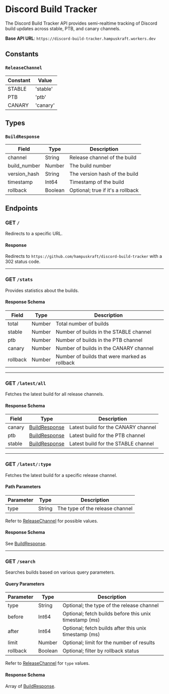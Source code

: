 # Discord Build Tracker

The Discord Build Tracker API provides semi-realtime tracking of Discord build updates across stable, PTB, and canary channels.

**Base API URL**: `https://discord-build-tracker.hampuskraft.workers.dev`

## Constants

### `ReleaseChannel`

| Constant | Value    |
| -------- | -------- |
| STABLE   | 'stable' |
| PTB      | 'ptb'    |
| CANARY   | 'canary' |

## Types

### `BuildResponse`

| Field        | Type    | Description                       |
| ------------ | ------- | --------------------------------- |
| channel      | String  | Release channel of the build      |
| build_number | Number  | The build number                  |
| version_hash | String  | The version hash of the build     |
| timestamp    | Int64   | Timestamp of the build            |
| rollback     | Boolean | Optional; true if it's a rollback |

## Endpoints

### GET `/`

Redirects to a specific URL.

#### Response

Redirects to `https://github.com/hampuskraft/discord-build-tracker` with a 302 status code.

---

### GET `/stats`

Provides statistics about the builds.

#### Response Schema

| Field    | Type   | Description                                   |
| -------- | ------ | --------------------------------------------- |
| total    | Number | Total number of builds                        |
| stable   | Number | Number of builds in the STABLE channel        |
| ptb      | Number | Number of builds in the PTB channel           |
| canary   | Number | Number of builds in the CANARY channel        |
| rollback | Number | Number of builds that were marked as rollback |

---

### GET `/latest/all`

Fetches the latest build for all release channels.

#### Response Schema

| Field  | Type                            | Description                         |
| ------ | ------------------------------- | ----------------------------------- |
| canary | [BuildResponse](#buildresponse) | Latest build for the CANARY channel |
| ptb    | [BuildResponse](#buildresponse) | Latest build for the PTB channel    |
| stable | [BuildResponse](#buildresponse) | Latest build for the STABLE channel |

---

### GET `/latest/:type`

Fetches the latest build for a specific release channel.

#### Path Parameters

| Parameter | Type   | Description                     |
| --------- | ------ | ------------------------------- |
| type      | String | The type of the release channel |

Refer to [ReleaseChannel](#releasechannel) for possible values.

#### Response Schema

See [BuildResponse](#buildresponse).

---

### GET `/search`

Searches builds based on various query parameters.

#### Query Parameters

| Parameter | Type    | Description                                            |
| --------- | ------- | ------------------------------------------------------ |
| type      | String  | Optional; the type of the release channel              |
| before    | Int64   | Optional; fetch builds before this unix timestamp (ms) |
| after     | Int64   | Optional; fetch builds after this unix timestamp (ms)  |
| limit     | Number  | Optional; limit for the number of results              |
| rollback  | Boolean | Optional; filter by rollback status                    |

Refer to [ReleaseChannel](#releasechannel) for `type` values.

#### Response Schema

Array of [BuildResponse](#buildresponse).
